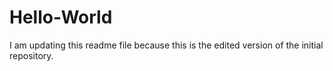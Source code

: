 # Hello-World
I am updating this readme file because this is the edited version of the initial repository. 
